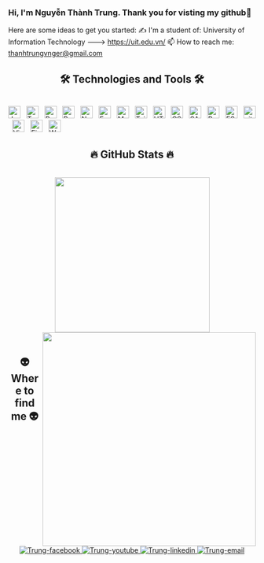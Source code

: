 ### Hi, I'm Nguyễn Thành Trung. Thank you for visting my github👋

<!--
**trung0302/trung0302** is a ✨ _special_ ✨ repository because its `README.md` (this file) appears on your GitHub profile.
-->
Here are some ideas to get you started:
✍ I'm a student of: University of Information Technology ---> https://uit.edu.vn/
📫 How to reach me: <a href="mailto:thanhtrungvnger@gmail.com" alt="Email">thanhtrungvnger@gmail.com</a>

<h2 align="center">🛠 Technologies and Tools 🛠</h2>
<br>
<!-- https://simpleicons.org/ -->
<span><img src="https://img.shields.io/badge/JavaScript-282C34?logo=javascript&logoColor=F7DF1E" alt="JavaScript logo" title="JavaScript" height="25" /></span>
&nbsp;
<span><img src="https://img.shields.io/badge/TypeScript-282C34?logo=typescript&logoColor=3178C6" alt="TypeScript logo" title="TypeScript" height="25" /></span>
&nbsp;
<span><img src="https://img.shields.io/badge/ReactJS-282C34?logo=react&logoColor=61DAFB" alt="ReactJS logo" title="ReactJS" height="25" /></span>
&nbsp;
<span><img src="https://img.shields.io/badge/Reduxú-282C34?logo=redux&logoColor=764ABC" alt="Redux logo" title="Redux" height="25" /></span>
&nbsp;
<span><img src="https://img.shields.io/badge/Node.js-282C34?logo=node.js&logoColor=00F200" alt="Node.js logo" title="Node.js" height="25" /></span>
&nbsp;
<span><img src="https://img.shields.io/badge/Express-282C34?logo=express&logoColor=FFFFFF" alt="Express.js logo" title="Express.js" height="25" /></span>
&nbsp;
<span><img src="https://img.shields.io/badge/MongoDB-282C34?logo=mongodb&logoColor=47A248" alt="MongoDB logo" title="MongoDB" height="25" /></span>
&nbsp;
<span><img src="https://img.shields.io/badge/Tailwind%20CSS-282C34?logo=tailwind-css&logoColor=38B2AC" alt="TailwindCSS logo" title="TailwindCSS" height="25" /></span>
&nbsp;
<span><img src="https://img.shields.io/badge/HTML5-282C34?logo=html5&logoColor=E34F26" alt="HTML5 logo" title="HTML5" height="25" /></span>
&nbsp;
<span><img src="https://img.shields.io/badge/CSS3-282C34?logo=css3&logoColor=1572B6" alt="CSS3 logo" title="CSS3" height="25" /></span>
&nbsp;
<span><img src="https://img.shields.io/badge/Sass-282C34?logo=sass&logoColor=CC6699" alt="SASS logo" title="SASS" height="25" /></span>
&nbsp;
<span><img src="https://img.shields.io/badge/Bootstrap-282C34?logo=bootstrap&logoColor=7952B3" alt="Bootstrap logo" title="Bootstrap" height="25" /></span>
&nbsp;
<span><img src="https://img.shields.io/badge/ESLint-282C34?logo=eslint&logoColor=4B32C3" alt="ESLint logo" title="ESLint" height="25" /></span>
&nbsp;
<span><img src="https://img.shields.io/badge/git-282C34?logo=git&logoColor=F05032" alt="git logo" title="git" height="25" /></span>
&nbsp;
<span><img src="https://img.shields.io/badge/VS%20Code-282C34?logo=visual-studio-code&logoColor=007ACC" alt="Visual Studio Code logo" title="Visual Studio Code" height="25" /></span>
&nbsp;
<span><img src="https://img.shields.io/badge/Firebase-282C34?logo=firebase&logoColor=FFCA28" alt="Firebase logo" title="Firebase" height="25" /></span>
&nbsp;
<span><img src="https://img.shields.io/badge/WordPress-282C34?logo=wordPress&logoColor=21759B" alt="WordPress logo" title="WordPress" height="25" /></span>
&nbsp;

<br>
<h2 align="center">🔥 GitHub Stats 🔥</h2>
<!-- https://github.com/anuraghazra/github-readme-stats -->
<br>
<div align=center>
  <a href="#" title="Trung">
    <img width="315" align="center" src="https://github-readme-stats.vercel.app/api/top-langs/?username=trung0302&hide=CSS,powershell,Mathematica,Ruby,Objective-C,Objective-C%2b%2b,Cuda&title_color=61dafb&text_color=ffffff&icon_color=61dafb&bg_color=20232a&langs_count=8&layout=compact&border_color=61dafb&hide_border=true" />
  </a>
  </a>
  <a href="#" title="Trung">
    <img align="right" width="434" src="https://github-readme-stats.vercel.app/api?username=trung0302&show_icons=true&theme=react&border_color=61dafb&hide_border=true" />
  </a>
</div>
<br>
<h2 align="center">👽 Where to find me 👽</h2>
<br>
<!-- https://icons8.com -->
<div align="center">
  <a href="https://www.facebook.com/Trungg03/" target="blank">
    <img src="https://img.icons8.com/bubbles/100/000000/facebook-new.png" alt="Trung-facebook" />
  </a>
  <a href="[https://www.youtube.com](https://www.youtube.com/channel/UC5ia84mm-l0vlV7R6GnUZ_Q)" target="blank">
    <img src="https://img.icons8.com/bubbles/100/000000/youtube-squared.png" alt="Trung-youtube" />
  </a>
  <a href="[https://www.linkedin.com/](https://www.linkedin.com/in/nguy%E1%BB%85n-trung-a911a526a/)" target="blank">
    <img src="https://img.icons8.com/bubbles/100/000000/linkedin.png" alt="Trung-linkedin" />
  </a>
  <a href="mailto:thanhtrungvnger@gmail.com" target="top">
    <img src="https://img.icons8.com/bubbles/100/000000/apple-mail.png" alt="Trung-email" />
  </a>
</div>

<br>
